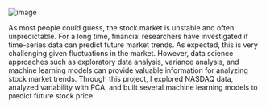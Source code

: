 ![image](https://github.com/rossbrancati/NASDAQ-Analysis-and-Prediction/assets/79770198/93da80ce-c465-4d6b-a6a6-4209217601e3)

As most people could guess, the stock market is unstable and often unpredictable. For a long time, financial researchers have investigated if time-series data can predict future market trends. As expected, this is very challenging given fluctuations in the market. However, data science approaches such as exploratory data analysis, variance analysis, and machine learning models can provide valuable information for analyzing stock market trends. Through this project, I explored NASDAQ data, analyzed variability with PCA, and built several machine learning models to predict future stock price.
